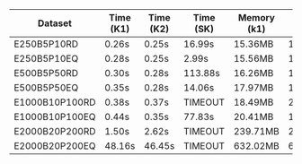 | Dataset        | Time (K1) | Time (K2) | Time (SK) | Memory (k1) | Memory (k2) | Memory (SK) |
| -------------- | --------- | --------- | --------- | ----------- | ----------- | ----------- |
| E250B5P10RD    | 0.26s     | 0.25s     | 16.99s    | 15.36MB     | 14.76MB     | 329.48MB    |
| E250B5P10EQ    | 0.28s     | 0.25s     | 2.99s     | 15.56MB     | 14.95MB     | 100.48MB    |
| E500B5P50RD    | 0.30s     | 0.28s     | 113.88s   | 16.26MB     | 15.49MB     | 1560.54MB   |
| E500B5P50EQ    | 0.35s     | 0.28s     | 14.06s    | 17.97MB     | 15.54MB     | 546.914MB   |
| E1000B10P100RD | 0.38s     | 0.37s     | TIMEOUT   | 18.49MB     | 21.41MB     | N/A         |
| E1000B10P100EQ | 0.44s     | 0.35s     | 77.83s    | 20.41MB     | 17.66MB     | 5822.66MB   |
| E2000B20P200RD | 1.50s     | 2.62s     | TIMEOUT   | 239.71MB    | 283.45MB    | N/A         |
| E2000B20P200EQ | 48.16s    | 46.45s    | TIMEOUT   | 632.02MB    | 638.00MB    | N/A         |